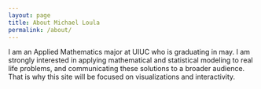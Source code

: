 ```yaml
---
layout: page
title: About Michael Loula
permalink: /about/
---
```


I am an Applied Mathematics major at UIUC who is graduating in may.
I am strongly interested in applying mathematical and statistical modeling to real life problems, and communicating these solutions to a broader audience. That is why this site will be focused on visualizations and interactivity.
